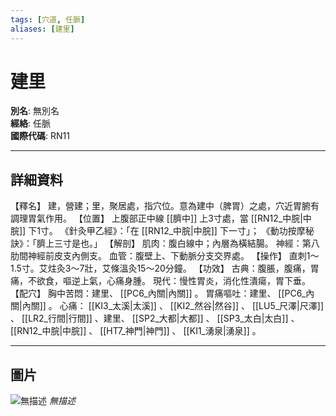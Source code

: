 ```yaml
---
tags: [穴道, 任脈]
aliases: [建里]
---
```


# 建里

**別名**: 無別名  
**經絡**: 任脈  
**國際代碼**: RN11  

---

## 詳細資料
【釋名】
建，營建；里，聚居處，指穴位。意為建中（脾胃）之處，穴近胃腑有調理胃氣作用。
【位置】
上腹部正中線 [[臍中]] 上3寸處，當 [[RN12_中脘|中脘]] 下1寸。
《針灸甲乙經》：「在 [[RN12_中脘|中脘]] 下一寸」；
《動功按摩秘訣》：「臍上三寸是也。」
【解剖】
肌肉：腹白線中；內層為橫結腸。
神經：第八肋間神經前皮支內側支。
血管：腹壁上、下動脈分支交界處。
【操作】
直刺1～1.5寸。艾炷灸3～7壯，艾條溫灸15～20分鐘。
【功效】
古典：腹脹，腹痛，胃痛，不欲食，嘔逆上氣，心痛身腫。
現代：慢性胃炎，消化性潰瘍，胃下垂。
【配穴】
胸中苦悶：建里、 [[PC6_內關|內關]] 。
胃痛嘔吐：建里、 [[PC6_內關|內關]] 。
心痛： [[KI3_太溪|太溪]] 、 [[KI2_然谷|然谷]] 、 [[LU5_尺澤|尺澤]] 、 [[LR2_行間|行間]] 、建里、 [[SP2_大都|大都]] 、 [[SP3_太白|太白]] 、 [[RN12_中脘|中脘]] 、 [[HT7_神門|神門]] 、 [[KI1_湧泉|湧泉]] 。

---

## 圖片
![無描述](https://yibian.hopto.org/pic/shu16/383.gif)
_無描述_

